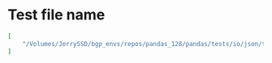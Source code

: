 # Test file name

```json
[
    "/Volumes/JerrySSD/bgp_envs/repos/pandas_128/pandas/tests/io/json/test_readlines.py"
]
```

